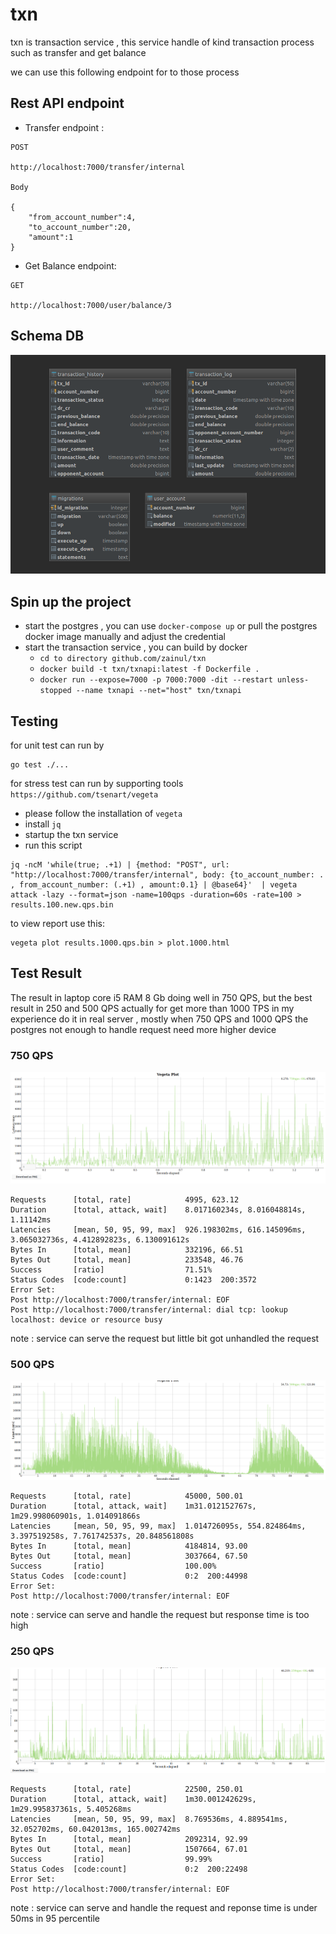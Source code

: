 # txn
 
txn is transaction service , this service handle of kind transaction process such as transfer and get balance

we can use this following endpoint for to those process

## Rest API endpoint

- Transfer endpoint :

```
POST

http://localhost:7000/transfer/internal

Body 

{
	"from_account_number":4,
	"to_account_number":20,
	"amount":1
}
```

- Get Balance endpoint:

```
GET

http://localhost:7000/user/balance/3

```

## Schema DB

![Alt text](schema.png?raw=true "Schema DB")


## Spin up the project

- start the postgres , you can use `docker-compose up` or pull the postgres docker image manually and adjust the credential
- start the transaction service , you can build by docker
    - `cd to directory github.com/zainul/txn`
    - `docker build -t txn/txnapi:latest -f Dockerfile .`
    - `docker run --expose=7000 -p 7000:7000 -dit --restart unless-stopped --name txnapi --net="host" txn/txnapi`

## Testing

for unit test can run by

```
go test ./...
```

for stress test can run by supporting tools `https://github.com/tsenart/vegeta` 
- please follow the installation of `vegeta`
- install `jq`
- startup the txn service
- run this script

```
jq -ncM 'while(true; .+1) | {method: "POST", url: "http://localhost:7000/transfer/internal", body: {to_account_number: . , from_account_number: (.+1) , amount:0.1} | @base64}'  | vegeta attack -lazy --format=json -name=100qps -duration=60s -rate=100 > results.100.new.qps.bin
```

to view report use this: 
```
vegeta plot results.1000.qps.bin > plot.1000.html
```

## Test Result

The result in laptop core i5 RAM 8 Gb doing well in 750 QPS, but the best result in 250 and 500 QPS
actually for get more than 1000 TPS in my experience do it in real server , mostly when 750 QPS and 1000 QPS the postgres not enough to handle request
need more higher device

### 750 QPS
![Alt text](750QPS.png?raw=true "750 QPS")

```
Requests      [total, rate]            4995, 623.12
Duration      [total, attack, wait]    8.017160234s, 8.016048814s, 1.11142ms
Latencies     [mean, 50, 95, 99, max]  926.198302ms, 616.145096ms, 3.065032736s, 4.412892823s, 6.130091612s
Bytes In      [total, mean]            332196, 66.51
Bytes Out     [total, mean]            233548, 46.76
Success       [ratio]                  71.51%
Status Codes  [code:count]             0:1423  200:3572  
Error Set:
Post http://localhost:7000/transfer/internal: EOF
Post http://localhost:7000/transfer/internal: dial tcp: lookup localhost: device or resource busy
```
note : service can serve the request but little bit got unhandled the request


### 500 QPS
![Alt text](500QPS.png?raw=true "500 QPS")

```
Requests      [total, rate]            45000, 500.01
Duration      [total, attack, wait]    1m31.012152767s, 1m29.998060901s, 1.014091866s
Latencies     [mean, 50, 95, 99, max]  1.014726095s, 554.824864ms, 3.397519258s, 7.761742537s, 20.848561808s
Bytes In      [total, mean]            4184814, 93.00
Bytes Out     [total, mean]            3037664, 67.50
Success       [ratio]                  100.00%
Status Codes  [code:count]             0:2  200:44998  
Error Set:
Post http://localhost:7000/transfer/internal: EOF
```

note : service can serve and handle the request but response time is too high

### 250 QPS
![Alt text](250QPS.png?raw=true "250 QPS")

```
Requests      [total, rate]            22500, 250.01
Duration      [total, attack, wait]    1m30.001242629s, 1m29.995837361s, 5.405268ms
Latencies     [mean, 50, 95, 99, max]  8.769536ms, 4.889541ms, 32.052702ms, 60.042013ms, 165.002742ms
Bytes In      [total, mean]            2092314, 92.99
Bytes Out     [total, mean]            1507664, 67.01
Success       [ratio]                  99.99%
Status Codes  [code:count]             0:2  200:22498  
Error Set:
Post http://localhost:7000/transfer/internal: EOF

```

note : service can serve and handle the request and reponse time is under 50ms in 95 percentile


